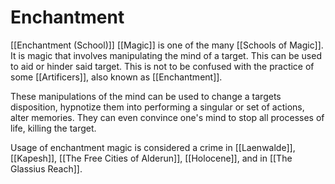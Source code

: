 # Enchantment
[[Enchantment (School)]] [[Magic]] is one of the many [[Schools of Magic]]. It is magic that involves manipulating the mind of a target. This can be used to aid or hinder said target. This is not to be confused with the practice of some [[Artificers]], also known as [[Enchantment]].

These manipulations of the mind can be used to change a targets disposition, hypnotize them into performing a singular or set of actions, alter memories. They can even convince one's mind to stop all processes of life, killing the target.

Usage of enchantment magic is considered a crime in [[Laenwalde]], [[Kapesh]], [[The Free Cities of Alderun]], [[Holocene]], and in [[The Glassius Reach]].
